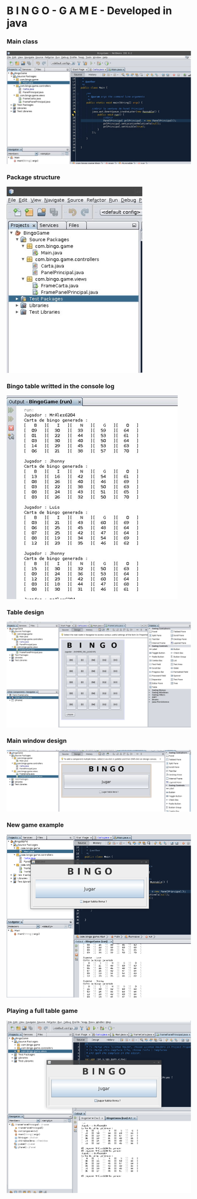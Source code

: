 # B I N G O - G A M E - Developed in java


<h3>Main class</h3>

![alt tag](https://github.com/MrAlex6204/java-bingo_game/blob/master/Images/img_01.jpg)
<br>
<h3>Package structure</h3>

![alt tag](https://github.com/MrAlex6204/java-bingo_game/blob/master/Images/img_05.jpg)
<br>
<h3>Bingo table writted in the console log</h3>

![alt tag](https://github.com/MrAlex6204/java-bingo_game/blob/master/Images/img_02.jpg)
<br>
<h3>Table design</h3>

![alt tag](https://github.com/MrAlex6204/java-bingo_game/blob/master/Images/img_03.jpg)
<br>
<h3>Main window design</h3>

![alt tag](https://github.com/MrAlex6204/java-bingo_game/blob/master/Images/img_04.jpg)
<br>
<h3>New game example</h3>

![alt tag](https://github.com/MrAlex6204/java-bingo_game/blob/master/Images/171006-115235.gif)
<br>
<h3>Playing a full table game</h3>

![alt tag](https://github.com/MrAlex6204/java-bingo_game/blob/master/Images/screen-recorded-171006-120243.gif)
